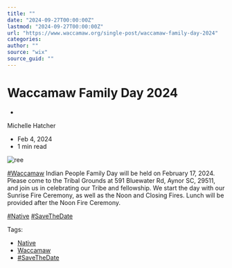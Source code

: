 ```yaml
---
title: ""
date: "2024-09-27T00:00:00Z"
lastmod: "2024-09-27T00:00:00Z"
url: "https://www.waccamaw.org/single-post/waccamaw-family-day-2024"
categories:
author: ""
source: "wix"
source_guid: ""
---
```


# Waccamaw Family Day 2024

-

Michelle Hatcher
- Feb 4, 2024
- 1 min read

![ree](https://static.wixstatic.com/media/98a108_e5a01913bfe84bb4ab83a4979074a24d~mv2.jpg/v1/fill/w_130,h_173,al_c,q_80,usm_0.66_1.00_0.01,blur_2,enc_avif,quality_auto/98a108_e5a01913bfe84bb4ab83a4979074a24d~mv2.jpg)

[#Waccamaw](https://www.waccamaw.org/updates/hashtags/Waccamaw) Indian People Family Day will be held on February 17, 2024. Please come to the Tribal Grounds at 591 Bluewater Rd, Aynor SC, 29511, and join us in celebrating our Tribe and fellowship. We start the day with our Sunrise Fire Ceremony, as well as the Noon and Closing Fires. Lunch will be provided after the Noon Fire Ceremony.

[#Native](https://www.waccamaw.org/updates/hashtags/Native) [#SaveTheDate](https://www.waccamaw.org/updates/hashtags/SaveTheDate)

Tags:

- [Native](https://www.waccamaw.org/updates/tags/native)
- [Waccamaw](https://www.waccamaw.org/updates/tags/waccamaw-2)
- [#SaveTheDate](https://www.waccamaw.org/updates/tags/savethedate)

